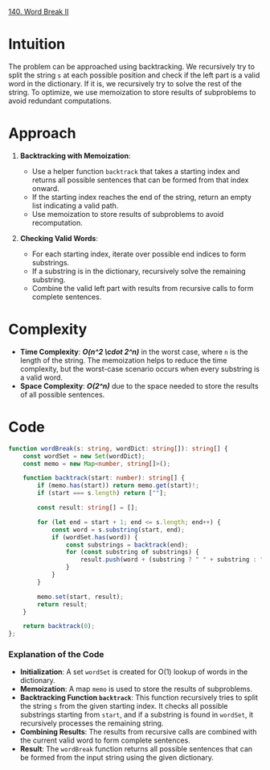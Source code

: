 [140. Word Break II](https://leetcode.com/problems/word-break-ii/description/?envType=daily-question&envId=2024-05-25)

# Intuition
The problem can be approached using backtracking. We recursively try to split the string `s` at each possible position and check if the left part is a valid word in the dictionary. If it is, we recursively try to solve the rest of the string. To optimize, we use memoization to store results of subproblems to avoid redundant computations.

# Approach
1. **Backtracking with Memoization**:
   - Use a helper function `backtrack` that takes a starting index and returns all possible sentences that can be formed from that index onward.
   - If the starting index reaches the end of the string, return an empty list indicating a valid path.
   - Use memoization to store results of subproblems to avoid recomputation.

2. **Checking Valid Words**:
   - For each starting index, iterate over possible end indices to form substrings.
   - If a substring is in the dictionary, recursively solve the remaining substring.
   - Combine the valid left part with results from recursive calls to form complete sentences.

# Complexity
- **Time Complexity**: ***O(n^2 \cdot 2^n)*** in the worst case, where `n` is the length of the string. The memoization helps to reduce the time complexity, but the worst-case scenario occurs when every substring is a valid word.
- **Space Complexity**: ***O(2^n)*** due to the space needed to store the results of all possible sentences.

# Code
```typescript
function wordBreak(s: string, wordDict: string[]): string[] {
    const wordSet = new Set(wordDict);
    const memo = new Map<number, string[]>();

    function backtrack(start: number): string[] {
        if (memo.has(start)) return memo.get(start)!;
        if (start === s.length) return [""];

        const result: string[] = [];

        for (let end = start + 1; end <= s.length; end++) {
            const word = s.substring(start, end);
            if (wordSet.has(word)) {
                const substrings = backtrack(end);
                for (const substring of substrings) {
                    result.push(word + (substring ? " " + substring : ""));
                }
            }
        }

        memo.set(start, result);
        return result;
    }

    return backtrack(0);
};

```

### Explanation of the Code
- **Initialization**: A set `wordSet` is created for O(1) lookup of words in the dictionary.
- **Memoization**: A map `memo` is used to store the results of subproblems.
- **Backtracking Function `backtrack`**: This function recursively tries to split the string `s` from the given starting index. It checks all possible substrings starting from `start`, and if a substring is found in `wordSet`, it recursively processes the remaining string.
- **Combining Results**: The results from recursive calls are combined with the current valid word to form complete sentences.
- **Result**: The `wordBreak` function returns all possible sentences that can be formed from the input string using the given dictionary.
